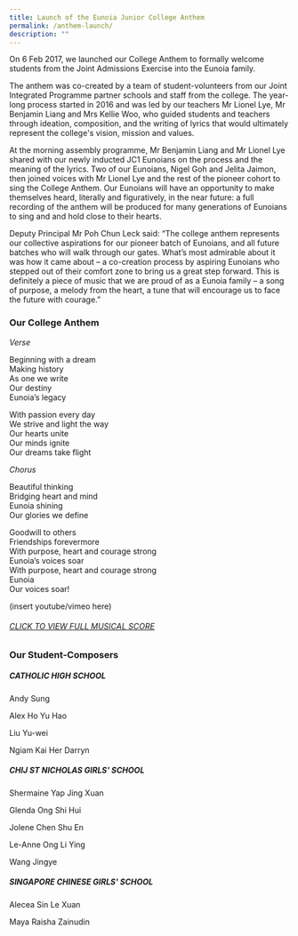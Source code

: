 ```yaml
---
title: Launch of the Eunoia Junior College Anthem
permalink: /anthem-launch/
description: ""
---
```


On 6 Feb 2017, we launched our College Anthem to formally welcome students from the Joint Admissions Exercise into the Eunoia family.

The anthem was co-created by a team of student-volunteers from our Joint Integrated Programme partner schools and staff from the college. The year-long process started in 2016 and was led by our teachers Mr Lionel Lye, Mr Benjamin Liang and Mrs Kellie Woo, who guided students and teachers through ideation, composition, and the writing of lyrics that would ultimately represent the college's vision, mission and values.

At the morning assembly programme, Mr Benjamin Liang and Mr Lionel Lye shared with our newly inducted JC1 Eunoians on the process and the meaning of the lyrics. Two of our Eunoians, Nigel Goh and Jelita Jaimon, then joined voices with Mr Lionel Lye and the rest of the pioneer cohort to sing the College Anthem. Our Eunoians will have an opportunity to make themselves heard, literally and figuratively, in the near future: a full recording of the anthem will be produced for many generations of Eunoians to sing and and hold close to their hearts.

Deputy Principal Mr Poh Chun Leck said: “The college anthem represents our collective aspirations for our pioneer batch of Eunoians, and all future batches who will walk through our gates. What’s most admirable about it was how it came about – a co-creation process by aspiring Eunoians who stepped out of their comfort zone to bring us a great step forward. This is definitely a piece of music that we are proud of as a Eunoia family – a song of purpose, a melody from the heart, a tune that will encourage us to face the future with courage.”

### Our College Anthem

_Verse_

Beginning with a dream  
Making history  
As one we write  
Our destiny  
Eunoia’s legacy

With passion every day  
We strive and light the way  
Our hearts unite  
Our minds ignite  
Our dreams take flight

_Chorus_

Beautiful thinking  
Bridging heart and mind  
Eunoia shining  
Our glories we define

Goodwill to others  
Friendships forevermore  
With purpose, heart and courage strong  
Eunoia’s voices soar  
With purpose, heart and courage strong  
Eunoia  
Our voices soar!

(insert youtube/vimeo here)
###### [CLICK TO VIEW FULL MUSICAL SCORE](/files/Eunoia-Anthem-Score.pdf)

### Our Student-Composers

##### CATHOLIC HIGH SCHOOL

Andy Sung

Alex Ho Yu Hao

Liu Yu-wei

Ngiam Kai Her Darryn

##### CHIJ ST NICHOLAS GIRLS' SCHOOL

Shermaine Yap Jing Xuan

Glenda Ong Shi Hui

Jolene Chen Shu En

Le-Anne Ong Li Ying

Wang Jingye

##### SINGAPORE CHINESE GIRLS' SCHOOL

Alecea Sin Le Xuan

Maya Raisha Zainudin